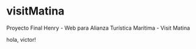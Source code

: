 # visitMatina
Proyecto Final Henry - Web para Alianza Turística Marítima - Visit Matina


hola, victor!
